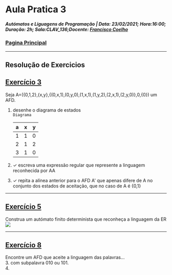 # Aula Pratica 3 
##### *Autómatos e Liguagens de Programação* | **Data:** 23/02/2021; **Hora**:16:00; **Duração**: 2h; **Sala**:CLAV_136;**Docente**: [Francisco Coelho](../../#docentes)  
### [Pagina Principal](../../) 
---
## Resolução de Exercicios
## [Exercício 3](https://home.uevora.pt/~fc/alp/02-automatos_finitos/02.90-exercicios.html#exerc%C3%ADcio-03) 
Seja A=({0,1,2},{x,y},{(0,x,1),(0,y,0),(1,x,1),(1,y,2),(2,x,1),(2,y,0)},0,{0}) um AFD.

1. desenhe o diagrama de estados  
    `Diagrama`  

    |a|x|y|
    |-|-|-|
    |1|1|0|
    |2|1|2|
    |3|1|0|  

2. ✓ escreva uma expressão regular que represente a linguagem reconhecida por AA
3. ✓ repita a alínea anterior para o AFD A' que apenas difere de A no conjunto dos estados de aceitação, que no caso de A é {0,1}  

---  
## [Exercício 5](https://home.uevora.pt/~fc/alp/02-automatos_finitos/02.90-exercicios.html#exerc%C3%ADcio-05) 

Construa um autómato finito determinista que reconheça a linguagem da ER <img src="https://render.githubusercontent.com/render/math?math=\large\(ab)^*(ba)^*">

---
## [Exercício 8](https://home.uevora.pt/~fc/alp/02-automatos_finitos/02.90-exercicios.html#exerc%C3%ADcio-08)   
Encontre um AFD que aceite a linguagem das palavras...  
3. com subpalavra 010 ou 101.  
4. <style>
     .red{
         color: red;
     }
    .markdown-body blockquote {
        background:rgb(140 143 147 / 17%);
        padding: 0 1em;
        padding: 0 1em;
        color: #000000;
        border-left: 0.25em solid #007fff;
    }   
 </style>